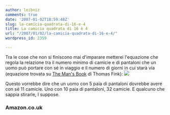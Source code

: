 ```yaml
---
author: leibniz
comments: true
date: '2007-01-02T18:59:48Z'
slug: la-camicia-quadrata-di-16-e-4
title: La camicia quadrata di 16 è 4
url: "/2007/01/02/la-camicia-quadrata-di-16-e-4/"
wordpress_id: 2359

---
```

Tra le cose che non si finiscono mai d'imparare metterei l'equazione che regola la relazione tra il numero minimo di camicie e di pantaloni che un uomo può portare con sé in viaggio e il numero di giorni in cui starà via (equazione trovata su [The Man's Book](http://www.amazon.co.uk/Mans-Book-Thomas-Fink/dp/0297851632/sr=1-6/qid=1167762936/ref=sr_1_6/203-7647964-0709558?ie=UTF8&s=books) di Thomas Fink):
![](http://www.leibniz-blogs.it/gallery/viaggio.png)

Questo vorrebbe dire che un uomo con 5 paia di pantaloni dovrebbe avere con sé 11 camicie. Uno con 10 paia di pantaloni, 32 camicie. E qualcuno che sappia stirarle, I suppose.


### Amazon.co.uk
